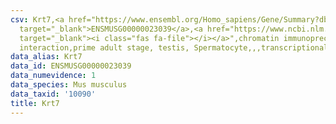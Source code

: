 ```yaml
---
csv: Krt7,<a href="https://www.ensembl.org/Homo_sapiens/Gene/Summary?db=core;g=ENSMUSG00000023039"
  target="_blank">ENSMUSG00000023039</a>,<a href="https://www.ncbi.nlm.nih.gov/pubmed/25450459"
  target="_blank"><i class="fas fa-file"></i></a>",chromatin immunoprecipitation assay,direct
  interaction,prime adult stage, testis, Spermatocyte,,,transcriptional regulation,
data_alias: Krt7
data_id: ENSMUSG00000023039
data_numevidence: 1
data_species: Mus musculus
data_taxid: '10090'
title: Krt7
---
```

